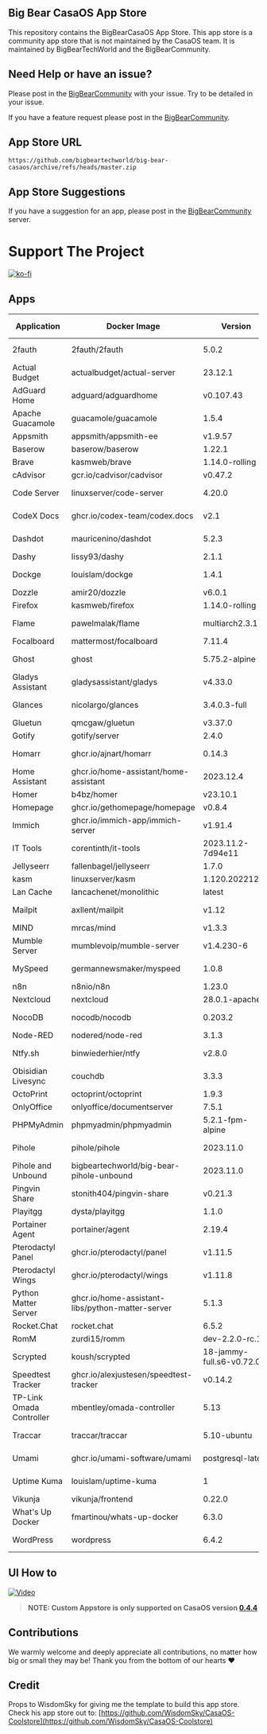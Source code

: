 ## Big Bear CasaOS App Store

This repository contains the BigBearCasaOS App Store. This app store is a community app store that is not maintained by the CasaOS team. It is maintained by BigBearTechWorld and the BigBearCommunity.

## Need Help or have an issue?

Please post in the [BigBearCommunity](https://community.bigbeartechworld.com/c/big-bear-casas/10) with your issue. Try to be detailed in your issue.

If you have a feature request please post in the [BigBearCommunity](https://community.bigbeartechworld.com/c/big-bear-casaos/bigbearcasaos-suggestions/40).

## App Store URL

```text
https://github.com/bigbeartechworld/big-bear-casaos/archive/refs/heads/master.zip
```

## App Store Suggestions

If you have a suggestion for an app, please post in the [BigBearCommunity](https://community.bigbeartechworld.com) server.

# Support The Project

[![ko-fi](https://ko-fi.com/img/githubbutton_sm.svg)](https://ko-fi.com/E1E5NDK3I)

## Apps

| Application              | Docker Image                                     | Version                  | YouTube Video                                                                                                       | Docs                                                                                           |
| ------------------------ | ------------------------------------------------ | ------------------------ | ------------------------------------------------------------------------------------------------------------------- | ---------------------------------------------------------------------------------------------- |
| 2fauth                   | 2fauth/2fauth                                    | 5.0.2                    | [YouTube Video](https://youtu.be/yCnjxSryD_U)                                                                       |                                                                                                |
| Actual Budget            | actualbudget/actual-server                       | 23.12.1                  |                                                                                                                     |                                                                                                |
| AdGuard Home             | adguard/adguardhome                              | v0.107.43                | [YouTube Video](https://youtu.be/6cu0kfP50Jg)                                                                       |                                                                                                |
| Apache Guacamole         | guacamole/guacamole                              | 1.5.4                    | [YouTube Video](https://youtu.be/6cu0kfP50Jg)                                                                       |                                                                                                |
| Appsmith                 | appsmith/appsmith-ee                             | v1.9.57                  |                                                                                                                     |                                                                                                |
| Baserow                  | baserow/baserow                                  | 1.22.1                   |                                                                                                                     |                                                                                                |
| Brave                    | kasmweb/brave                                    | 1.14.0-rolling           |                                                                                                                     |                                                                                                |
| cAdvisor                 | gcr.io/cadvisor/cadvisor                         | v0.47.2                  |                                                                                                                     |                                                                                                |
| Code Server              | linuxserver/code-server                          | 4.20.0                   | [YouTube Video](https://youtu.be/aiYcwXDfgE8)                                                                       |                                                                                                |
| CodeX Docs               | ghcr.io/codex-team/codex.docs                    | v2.1                     | [YouTube Video](https://youtu.be/dKm2VJwam24)                                                                       |                                                                                                |
| Dashdot                  | mauricenino/dashdot                              | 5.2.3                    | [YouTube Video](https://youtu.be/if_fyuX_5fU)                                                                       |                                                                                                |
| Dashy                    | lissy93/dashy                                    | 2.1.1                    |                                                                                                                     |                                                                                                |
| Dockge                   | louislam/dockge                                  | 1.4.1                    | [YouTube Video](https://youtu.be/8Z6psh-t5iU)                                                                       |                                                                                                |
| Dozzle                   | amir20/dozzle                                    | v6.0.1                   |                                                                                                                     |
| Firefox                  | kasmweb/firefox                                  | 1.14.0-rolling           |                                                                                                                     |
| Flame                    | pawelmalak/flame                                 | multiarch2.3.1           | [YouTube Video](https://youtu.be/p_P_jKmJRz8)                                                                       |                                                                                                |
| Focalboard               | mattermost/focalboard                            | 7.11.4                   |                                                                                                                     |                                                                                                |
| Ghost                    | ghost                                            | 5.75.2-alpine            | [YouTube Video](https://youtu.be/oJZK9vH4W4Y)                                                                       |                                                                                                |
| Gladys Assistant         | gladysassistant/gladys                           | v4.33.0                  |                                                                                                                     |
| Glances                  | nicolargo/glances                                | 3.4.0.3-full             | [YouTube Video](https://youtu.be/nwsVJ0QB0sM)                                                                       |
| Gluetun                  | qmcgaw/gluetun                                   | v3.37.0                  |                                                                                                                     | [Docs](https://community.bigbeartechworld.com/t/added-gluetun-to-big-bear-casaos/175)          |
| Gotify                   | gotify/server                                    | 2.4.0                    |                                                                                                                     |
| Homarr                   | ghcr.io/ajnart/homarr                            | 0.14.3                   | [YouTube Video](https://youtu.be/H4rzZNO47Uk)                                                                       |
| Home Assistant           | ghcr.io/home-assistant/home-assistant            | 2023.12.4                |                                                                                                                     |
| Homer                    | b4bz/homer                                       | v23.10.1                 |                                                                                                                     |
| Homepage                 | ghcr.io/gethomepage/homepage                     | v0.8.4                   |                                                                                                                     |
| Immich                   | ghcr.io/immich-app/immich-server                 | v1.91.4                  |                                                                                                                     |
| IT Tools                 | corentinth/it-tools                              | 2023.11.2-7d94e11        | [YouTube Video](https://youtu.be/MlGypCrUJug)                                                                       | [Docs]                                                                                         |
| Jellyseerr               | fallenbagel/jellyseerr                           | 1.7.0                    |                                                                                                                     |
| kasm                     | linuxserver/kasm                                 | 1.120.20221218                   |                                                                                                                     |
| Lan Cache                | lancachenet/monolithic                           | latest                   |                                                                                                                     |
| Mailpit                  | axllent/mailpit                                  | v1.12                    | [YouTube Video](https://youtu.be/2MY3S6csrVw)                                                                       |
| MIND                     | mrcas/mind                                       | v1.3.3                   |                                                                                                                     |
| Mumble Server            | mumblevoip/mumble-server                         | v1.4.230-6               |                                                                                                                     |
| MySpeed                  | germannewsmaker/myspeed                          | 1.0.8                    | [YouTube Video](https://youtu.be/7roj87Fytz0)                                                                       |
| n8n                      | n8nio/n8n                                        | 1.23.0                   |                                                                                                                     |
| Nextcloud                | nextcloud                                        | 28.0.1-apache           |                                                                                                                     |
| NocoDB                   | nocodb/nocodb                                    | 0.203.2                  | [YouTube Video](https://youtu.be/mO2YzWpBu4o)                                                                       | [Docs](https://community.bigbeartechworld.com/t/added-nocodb-to-big-bear-casaos/177)           |
| Node-RED                 | nodered/node-red                                 | 3.1.3                    |                                                                                                                     |
| Ntfy.sh                  | binwiederhier/ntfy                               | v2.8.0                   | [YouTube Video](https://youtu.be/wSWhtSNwTd8)                                                                       |
| Obisidian Livesync       | couchdb                                          | 3.3.3                    |                                                                                                                     |
| OctoPrint                | octoprint/octoprint                              | 1.9.3                    |                                                                                                                     |
| OnlyOffice               | onlyoffice/documentserver                        | 7.5.1                    |                                                                                                                     |
| PHPMyAdmin               | phpmyadmin/phpmyadmin                            | 5.2.1-fpm-alpine         |                                                                                                                     |
| Pihole                   | pihole/pihole                                    | 2023.11.0                | [YouTube Video](https://youtu.be/FcMF1sYacqk)                                                                       |                                                                                                |
| Pihole and Unbound       | bigbeartechworld/big-bear-pihole-unbound         | 2023.11.0                | [YouTube Video](https://youtu.be/ByFSgnnUuBI)                                                                       | [Docs](https://community.bigbeartechworld.com/t/added-pihole-and-unbound-to-bigbearcasaos/191) |
| Pingvin Share            | stonith404/pingvin-share                         | v0.21.3                  | [YouTube Video](https://youtu.be/SRJUS7h1vhU)                                                                       |
| Playitgg                 | dysta/playitgg                                   | 1.1.0                    |                                                                                                                     |
| Portainer Agent          | portainer/agent                                  | 2.19.4                   |                                                                                                                     |
| Pterodactyl Panel        | ghcr.io/pterodactyl/panel                        | v1.11.5                  |                                                                                                                     |
| Pterodactyl Wings        | ghcr.io/pterodactyl/wings                        | v1.11.8                  |                                                                                                                     |
| Python Matter Server     | ghcr.io/home-assistant-libs/python-matter-server | 5.1.3                    |                                                                                                                     |
| Rocket.Chat              | rocket.chat                                      | 6.5.2                    |                                                                                                                     |
| RomM                     | zurdi15/romm                                     | dev-2.2.0-rc.1           |                                                                                                                     |
| Scrypted                 | koush/scrypted                                   | 18-jammy-full.s6-v0.72.0 | [YouTube Video](https://community.bigbeartechworld.com/t/how-to-install-scrypted-on-casaos-using-bigbearcasaos/155) |
| Speedtest Tracker        | ghcr.io/alexjustesen/speedtest-tracker           | v0.14.2                  | [YouTube Video](https://youtu.be/TLjS8xNNwis)                                                                       |                                                                                                |
| TP-Link Omada Controller | mbentley/omada-controller                        | 5.13                     |                                                                                                                     |
| Traccar                  | traccar/traccar                                  | 5.10-ubuntu              | [YouTube Video](https://youtu.be/zn_tu9r6g-w)                                                                       |
| Umami                    | ghcr.io/umami-software/umami                     | postgresql-latest        | [YouTube Video](https://youtu.be/4DEF5fNf8hU)                                                                       |
| Uptime Kuma              | louislam/uptime-kuma                             | 1                        | [YouTube Video](https://youtu.be/Why5NU_Wafw)                                                                       |                                                                                                |
| Vikunja                  | vikunja/frontend                                 | 0.22.0                   |                                                                                                                     |
| What's Up Docker         | fmartinou/whats-up-docker                        | 6.3.0                    |                                                                                                                     |
| WordPress                | wordpress                                        | 6.4.2                    | [YouTube Video](https://youtu.be/j5M4qlRCbYs)                                                                       | [Docs]                                                                                         |

## UI How to

[![Video](https://img.youtube.com/vi/rqFUeDDb5uA/0.jpg)](https://youtu.be/rqFUeDDb5uA)

> **NOTE: Custom Appstore is only supported on CasaOS version [0.4.4](https://blog.casaos.io/blog/32.html)**

## Contributions

We warmly welcome and deeply appreciate all contributions, no matter how big or small they may be! Thank you from the bottom of our hearts ❤️

## Credit

Props to WisdomSky for giving me the template to build this app store. Check his app store out to: [https://github.com/WisdomSky/CasaOS-Coolstore](https://github.com/WisdomSky/CasaOS-Coolstore)
